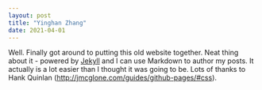 ```yaml
---
layout: post
title: "Yinghan Zhang"
date: 2021-04-01
---
```


Well. Finally got around to putting this old website together. 
Neat thing about it - powered by [Jekyll](http://jekyllrb.com) 
and I can use Markdown to author my posts. It actually is a lot easier than I thought it was going to be.
Lots of thanks to Hank Quinlan (http://jmcglone.com/guides/github-pages/#css).
